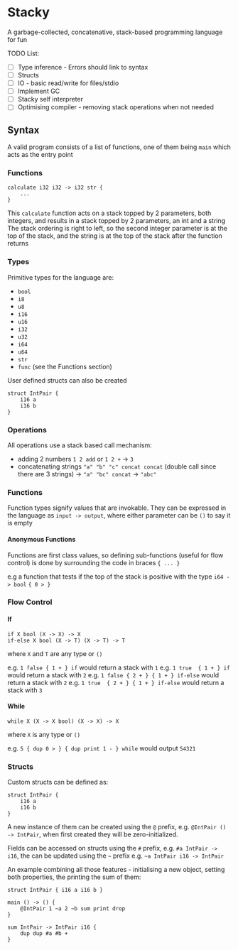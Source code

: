 ﻿# Stacky

A garbage-collected, concatenative, stack-based programming language for fun

TODO List:
- [ ] Type inference - Errors should link to syntax 
- [ ] Structs
- [ ] IO - basic read/write for files/stdio
- [ ] Implement GC
- [ ] Stacky self interpreter
- [ ] Optimising compiler - removing stack operations when not needed 

## Syntax

A valid program consists of a list of functions, one of them being `main` which acts as the entry point

### Functions

```
calculate i32 i32 -> i32 str {
    ...
}
```
This `calculate` function acts on a stack topped by 2 parameters, both integers, and results in a stack topped by 2 parameters, an int and a string
The stack ordering is right to left, so the second integer parameter is at the top of the stack, and the string is at the top of the stack after the function returns

### Types

Primitive types for the language are:
- `bool`
- `i8`
- `u8`
- `i16`
- `u16`
- `i32`
- `u32`
- `i64`
- `u64`
- `str`
- `func` (see the Functions section)

User defined structs can also be created

```
struct IntPair {
    i16 a
    i16 b
}
```

### Operations

All operations use a stack based call mechanism:

- adding 2 numbers `1 2 add` or `1 2 +` -> `3`
- concatenating strings `"a" "b" "c" concat concat` (double call since there are 3 strings) -> `"a" "bc" concat` -> `"abc"`

### Functions

Function types signify values that are invokable. They can be expressed in the language as `input -> output`, where either parameter can be `()` to say it is empty

#### Anonymous Functions

Functions are first class values, so defining sub-functions (useful for flow control) is done by surrounding the code in braces 
`{ ... }`

e.g a function that tests if the top of the stack is positive with the type `i64 -> bool`
```{ 0 > }```

### Flow Control

#### If

```
if X bool (X -> X) -> X
if-else X bool (X -> T) (X -> T) -> T
```
where `X` and `T` are any type or `()`

e.g. `1 false { 1 + } if` would return a stack with `1`
e.g. `1 true  { 1 + } if` would return a stack with `2`
e.g. `1 false { 2 + } { 1 + } if-else` would return a stack with `2`
e.g. `1 true  { 2 + } { 1 + } if-else` would return a stack with `3`

#### While

```
while X (X -> X bool) (X -> X) -> X
```
where `X` is any type or `()`

e.g. `5 { dup 0 > } { dup print 1 - } while` would output `54321`

### Structs

Custom structs can be defined as:

```
struct IntPair {
    i16 a
    i16 b
}
```

A new instance of them can be created using the `@` prefix, e.g. `@IntPair () -> IntPair`, when first created they will be zero-initialized.

Fields can be accessed on structs using the `#` prefix, e.g. `#a IntPair -> i16`, the can be updated using the `~` prefix e.g. `~a IntPair i16 -> IntPair`

An example combining all those features - initialising a new object, setting both properties, the printing the sum of them:

```
struct IntPair { i16 a i16 b }

main () -> () {
    @IntPair 1 ~a 2 ~b sum print drop
}

sum IntPair -> IntPair i16 {
    dup dup #a #b +
}
```